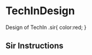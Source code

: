 # TechInDesign
Design of TechIn
.sir{
  color:red;
}

<section class="sir">
  <h1>Sir Instructions</h1>
</section>
